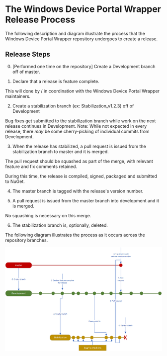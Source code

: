 # The Windows Device Portal Wrapper Release Process

The following description and diagram illustrate the process that the Windows Device Portal Wrapper repository undergoes to create a release.

## Release Steps
0. [Performed one time on the repository] Create a Development branch off of master.

1. Declare that a release is feature complete.

This will done by / in coordination with the Windows Device Portal Wrapper maintainers.

2. Create a stabilization branch (ex: Stabilization_v1.2.3) off of Development

Bug fixes get submitted to the stabilization branch while work on the next release continues in Development. Note: While not expected in every release, there _may_ be some cherry-picking of individual commits from Development.

3. When the release has stabilized, a pull request is issued from the stabilization branch to master and it is merged.

The pull request should be squashed as part of the merge, with relevant feature and fix comments retained.

During this time, the release is compiled, signed, packaged and submitted to NuGet.

4. The master branch is tagged with the release's version number.

5. A pull request is issued from the master branch into development and it is merged.

No squashing is necessary on this merge.

6. The stabilization branch is, optionally, deleted.


The following diagram illustrates the process as it occurs across the repository branches.

![Release Process Flow](External/ReadMeImages/ReleaseProcess.png)
